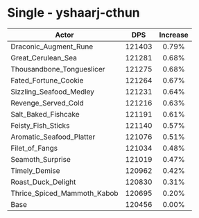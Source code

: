 # Single - yshaarj-cthun
| Actor | DPS | Increase |
|---|:---:|:---:|
|Draconic_Augment_Rune|121403|0.79%|
|Great_Cerulean_Sea|121281|0.68%|
|Thousandbone_Tongueslicer|121275|0.68%|
|Fated_Fortune_Cookie|121264|0.67%|
|Sizzling_Seafood_Medley|121231|0.64%|
|Revenge_Served_Cold|121216|0.63%|
|Salt_Baked_Fishcake|121191|0.61%|
|Feisty_Fish_Sticks|121140|0.57%|
|Aromatic_Seafood_Platter|121076|0.51%|
|Filet_of_Fangs|121034|0.48%|
|Seamoth_Surprise|121019|0.47%|
|Timely_Demise|120962|0.42%|
|Roast_Duck_Delight|120830|0.31%|
|Thrice_Spiced_Mammoth_Kabob|120695|0.20%|
|Base|120456|0.00%|
